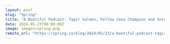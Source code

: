 ```yaml
---
layout: post
blog: "Spring"
title: "A Bootiful Podcast: Tagir Valeev, Fellow Java Champion and IntelliJ IDEA Java legend"
date: 2024-05-23T00:00:00Z
image: images/spring.png
remote_url: "https://spring.io/blog/2024/05/23/a-bootiful-podcast-tagir-valeev-fellow-java-champion-and-intellij-idea-java"
---
```

